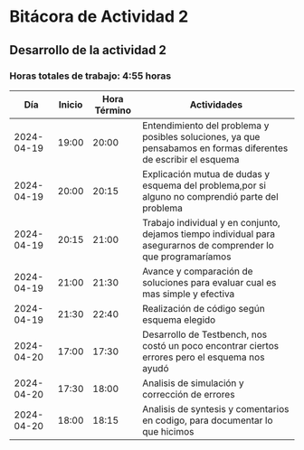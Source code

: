 # Bitácora de Actividad 2

## Desarrollo de la actividad 2
### Horas totales de trabajo: 4:55 horas

| Día       | Inicio  | Hora Término | Actividades                                         |
|-----------|---------|--------------|---------------------------------------------------  |
| 2024-04-19| 19:00   | 20:00        | Entendimiento del problema y posibles soluciones, ya que pensabamos en formas diferentes de escribir el esquema    |
| 2024-04-19| 20:00   | 20:15        | Explicación mutua de dudas y esquema del problema,por si alguno no comprendió parte del problema                   |
| 2024-04-19| 20:15   | 21:00        | Trabajo individual y en conjunto, dejamos tiempo individual para asegurarnos de comprender lo que programaríamos   |
| 2024-04-19| 21:00   | 21:30        | Avance y comparación de soluciones para evaluar cual es mas simple y efectiva                                      |
| 2024-04-19| 21:30   | 22:40        | Realización de código según esquema elegido                                                                        | 
| 2024-04-20| 17:00   | 17:30        | Desarrollo de Testbench, nos costó un poco encontrar ciertos errores pero el esquema nos ayudó                     |
| 2024-04-20| 17:30   | 18:00        | Analisis de simulación y corrección de errores      |
| 2024-04-20| 18:00   | 18:15        | Analisis de syntesis y comentarios en codigo, para documentar lo que hicimos                                       |

